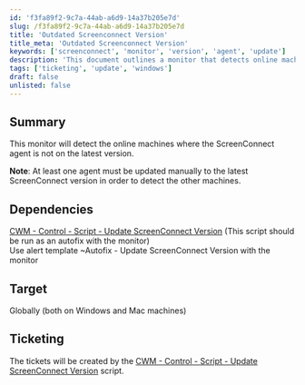 ```yaml
---
id: 'f3fa89f2-9c7a-44ab-a6d9-14a37b205e7d'
slug: /f3fa89f2-9c7a-44ab-a6d9-14a37b205e7d
title: 'Outdated Screenconnect Version'
title_meta: 'Outdated Screenconnect Version'
keywords: ['screenconnect', 'monitor', 'version', 'agent', 'update']
description: 'This document outlines a monitor that detects online machines where the ScreenConnect agent is not on the latest version. It requires at least one agent to be updated manually to the latest version to enable detection of other machines. The document also includes dependencies and ticketing information.'
tags: ['ticketing', 'update', 'windows']
draft: false
unlisted: false
---
```


## Summary

This monitor will detect the online machines where the ScreenConnect agent is not on the latest version.

**Note**: At least one agent must be updated manually to the latest ScreenConnect version in order to detect the other machines.

## Dependencies

[CWM - Control - Script - Update ScreenConnect Version](<../scripts/Update Screenconnect Version.md>) (This script should be run as an autofix with the monitor)  
Use alert template ~Autofix - Update ScreenConnect Version with the monitor

## Target

Globally (both on Windows and Mac machines)

## Ticketing

The tickets will be created by the [CWM - Control - Script - Update ScreenConnect Version](<../scripts/Update Screenconnect Version.md>) script.


